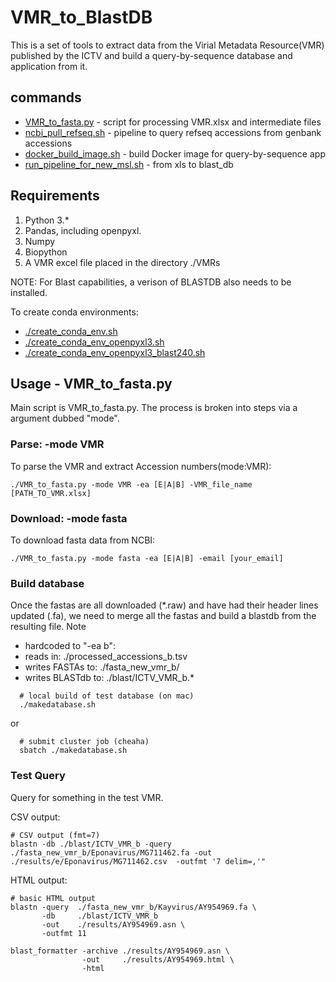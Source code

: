 <h1>VMR_to_BlastDB</h1>

This is a set of tools to extract data from the Virial Metadata Resource(VMR) published by the ICTV and build a	query-by-sequence database and application from it.

<h2>commands</h2>

 * [VMR_to_fasta.py](./VMR_to_fasta.py) - script for	processing VMR.xlsx and intermediate files
 * [ncbi_pull_refseq.sh](./ncbi_pull_refseq.sh) - pipeline to query refseq accessions from genbank accessions
 * [docker_build_image.sh](./docker_build_image.sh) - build Docker	image for query-by-sequence app
 * [run_pipeline_for_new_msl.sh](./run_pipeline_for_new_msl.sh) - from xls to blast_db

<h2>Requirements</h2>

1. Python 3.*
2. Pandas, including openpyxl. 
3. Numpy
4. Biopython
5. A VMR excel file placed in the directory ./VMRs

NOTE: For Blast capabilities, a verison of BLASTDB also needs to be installed. 

To create conda environments:
   * [./create_conda_env.sh](./create_conda_env.sh)
   * [./create_conda_env_openpyxl3.sh](./create_conda_env_openpyxl3.sh)
   * [./create_conda_env_openpyxl3_blast240.sh](./create_conda_env_openpyxl3_blast240.sh)

<h2>Usage - VMR_to_fasta.py</h3>

  Main script is VMR_to_fasta.py. The process is broken into steps via a argument dubbed "mode". 

<h3>Parse: -mode VMR</h3>

  To parse the VMR and extract Accession numbers(mode:VMR):
  
    ./VMR_to_fasta.py -mode VMR -ea [E|A|B] -VMR_file_name [PATH_TO_VMR.xlsx]
  
<h3>Download: -mode fasta</h3>

  To download fasta data from NCBI:
  
    ./VMR_to_fasta.py -mode fasta -ea [E|A|B] -email [your_email]
    
<h3>Build database</h3>

  Once the fastas are all downloaded (*.raw) and have had their header lines updated (.fa), we need to merge all the fastas and build a blastdb from the resulting file. Note
   * hardcoded to "-ea b":
   * reads in:          ./processed_accessions_b.tsv
   * writes FASTAs to:  ./fasta_new_vmr_b/
   * writes BLASTdb to: ./blast/ICTV_VMR_b.*

```
  # local build of test database (on mac)
  ./makedatabase.sh
```
or
```
  # submit cluster job (cheaha)
  sbatch ./makedatabase.sh
```

<h3>Test Query</h3>

Query for something in the test VMR.

CSV output: 
```
# CSV output (fmt=7)
blastn -db ./blast/ICTV_VMR_b -query ./fasta_new_vmr_b/Eponavirus/MG711462.fa -out ./results/e/Eponavirus/MG711462.csv  -outfmt '7 delim=,'"
```

HTML output: 
```
# basic HTML output
blastn -query  ./fasta_new_vmr_b/Kayvirus/AY954969.fa \
       -db     ./blast/ICTV_VMR_b
       -out    ./results/AY954969.asn \
       -outfmt 11

blast_formatter -archive ./results/AY954969.asn \
                -out     ./results/AY954969.html \
                -html
```
